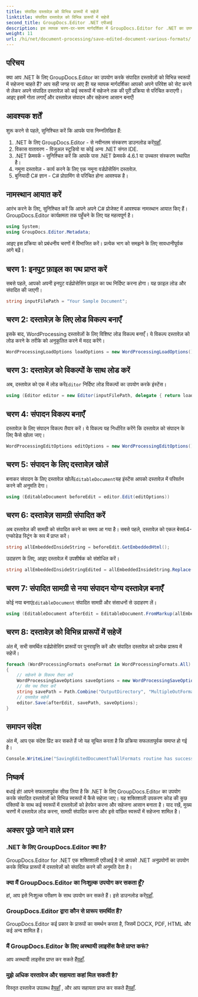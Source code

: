 ```yaml
---
title: संपादित दस्तावेज़ को विभिन्न प्रारूपों में सहेजें
linktitle: संपादित दस्तावेज़ को विभिन्न प्रारूपों में सहेजें
second_title: GroupDocs.Editor .NET एपीआई
description: इस व्यापक चरण-दर-चरण मार्गदर्शिका में GroupDocs.Editor for .NET का उपयोग करके संपादित दस्तावेज़ों को विभिन्न प्रारूपों में सहेजना सीखें।
weight: 11
url: /hi/net/document-processing/save-edited-document-various-formats/
---
```

## परिचय
क्या आप .NET के लिए GroupDocs.Editor का उपयोग करके संपादित दस्तावेज़ों को विभिन्न स्वरूपों में सहेजना चाहते हैं? आप सही जगह पर आए हैं! यह व्यापक मार्गदर्शिका आपको अपने परिवेश को सेट करने से लेकर अपने संपादित दस्तावेज़ को कई स्वरूपों में सहेजने तक की पूरी प्रक्रिया से परिचित कराएगी। आइए इसमें गोता लगाएँ और दस्तावेज़ संपादन और सहेजना आसान बनाएँ!
## आवश्यक शर्तें
शुरू करने से पहले, सुनिश्चित करें कि आपके पास निम्नलिखित हैं:
1.  .NET के लिए GroupDocs.Editor - से नवीनतम संस्करण डाउनलोड करें[यहाँ](https://releases.groupdocs.com/editor/net/).
2. विकास वातावरण - विजुअल स्टूडियो या कोई अन्य .NET संगत IDE.
3. .NET फ्रेमवर्क - सुनिश्चित करें कि आपके पास .NET फ्रेमवर्क 4.6.1 या उच्चतर संस्करण स्थापित है।
4. नमूना दस्तावेज़ - कार्य करने के लिए एक नमूना वर्डप्रोसेसिंग दस्तावेज़.
5. बुनियादी C# ज्ञान - C# प्रोग्रामिंग से परिचित होना आवश्यक है।
## नामस्थान आयात करें
आरंभ करने के लिए, सुनिश्चित करें कि आपने अपने C# प्रोजेक्ट में आवश्यक नामस्थान आयात किए हैं। GroupDocs.Editor कार्यक्षमता तक पहुँचने के लिए यह महत्वपूर्ण है।
```csharp
using System;
using GroupDocs.Editor.Metadata;
```
आइए इस प्रक्रिया को प्रबंधनीय चरणों में विभाजित करें। प्रत्येक भाग को समझने के लिए सावधानीपूर्वक आगे बढ़ें।
## चरण 1: इनपुट फ़ाइल का पथ प्राप्त करें
सबसे पहले, आपको अपनी इनपुट वर्डप्रोसेसिंग फ़ाइल का पथ निर्दिष्ट करना होगा। यह फ़ाइल लोड और संपादित की जाएगी।
```csharp
string inputFilePath = "Your Sample Document";
```
## चरण 2: दस्तावेज़ के लिए लोड विकल्प बनाएँ
इसके बाद, WordProcessing दस्तावेज़ों के लिए विशिष्ट लोड विकल्प बनाएँ। ये विकल्प दस्तावेज़ को लोड करने के तरीके को अनुकूलित करने में मदद करेंगे।
```csharp
WordProcessingLoadOptions loadOptions = new WordProcessingLoadOptions();
```
## चरण 3: दस्तावेज़ को विकल्पों के साथ लोड करें
 अब, दस्तावेज़ को एक में लोड करें`Editor` निर्दिष्ट लोड विकल्पों का उपयोग करके इंस्टेंस।
```csharp
using (Editor editor = new Editor(inputFilePath, delegate { return loadOptions; }))
```
## चरण 4: संपादन विकल्प बनाएँ
दस्तावेज़ के लिए संपादन विकल्प तैयार करें। ये विकल्प यह निर्धारित करेंगे कि दस्तावेज़ को संपादन के लिए कैसे खोला जाए।
```csharp
WordProcessingEditOptions editOptions = new WordProcessingEditOptions();
```
## चरण 5: संपादन के लिए दस्तावेज़ खोलें
 बनाकर संपादन के लिए दस्तावेज़ खोलें`EditableDocument`यह इंस्टेंस आपको दस्तावेज़ में परिवर्तन करने की अनुमति देगा।
```csharp
using (EditableDocument beforeEdit = editor.Edit(editOptions))
```
## चरण 6: दस्तावेज़ सामग्री संपादित करें
अब दस्तावेज़ की सामग्री को संपादित करने का समय आ गया है। सबसे पहले, दस्तावेज़ को एकल बेस64-एन्कोडेड स्ट्रिंग के रूप में प्राप्त करें।
```csharp
string allEmbeddedInsideString = beforeEdit.GetEmbeddedHtml();
```
उदाहरण के लिए, आइए दस्तावेज़ में उपशीर्षक को संशोधित करें।
```csharp
string allEmbeddedInsideStringEdited = allEmbeddedInsideString.Replace("Subtitle", "Edited subtitle");
```
## चरण 7: संपादित सामग्री से नया संपादन योग्य दस्तावेज़ बनाएँ
 कोई नया बनाएं`EditableDocument` संपादित सामग्री और संसाधनों से उदाहरण लें।
```csharp
using (EditableDocument afterEdit = EditableDocument.FromMarkup(allEmbeddedInsideStringEdited, null))
```
## चरण 8: दस्तावेज़ को विभिन्न प्रारूपों में सहेजें
अंत में, सभी समर्थित वर्डप्रोसेसिंग प्रारूपों पर पुनरावृत्ति करें और संपादित दस्तावेज़ को प्रत्येक प्रारूप में सहेजें।
```csharp
foreach (WordProcessingFormats oneFormat in WordProcessingFormats.All)
{
    // सहेजने के विकल्प तैयार करें
    WordProcessingSaveOptions saveOptions = new WordProcessingSaveOptions(oneFormat);
    // सेव पथ तैयार करें
    string savePath = Path.Combine("OutputDirectory", "MultipleOutFormats." + saveOptions.OutputFormat.Extension);
    // दस्तावेज़ सहेजें
    editor.Save(afterEdit, savePath, saveOptions);
}
```
## समापन संदेश
अंत में, आप एक संदेश प्रिंट कर सकते हैं जो यह सूचित करता है कि प्रक्रिया सफलतापूर्वक समाप्त हो गई है।
```csharp
Console.WriteLine("SavingEditedDocumentToAllFormats routine has successfully finished");
```
## निष्कर्ष
बधाई हो! आपने सफलतापूर्वक सीख लिया है कि .NET के लिए GroupDocs.Editor का उपयोग करके संपादित दस्तावेज़ों को विभिन्न स्वरूपों में कैसे सहेजा जाए। यह शक्तिशाली उपकरण कोड की कुछ पंक्तियों के साथ कई स्वरूपों में दस्तावेज़ों को हेरफेर करना और सहेजना आसान बनाता है। याद रखें, मुख्य चरणों में दस्तावेज़ लोड करना, सामग्री संपादित करना और इसे वांछित स्वरूपों में सहेजना शामिल है।
## अक्सर पूछे जाने वाले प्रश्न
### .NET के लिए GroupDocs.Editor क्या है?
GroupDocs.Editor for .NET एक शक्तिशाली एपीआई है जो आपको .NET अनुप्रयोगों का उपयोग करके विभिन्न प्रारूपों में दस्तावेज़ों को संपादित करने की अनुमति देता है।
### क्या मैं GroupDocs.Editor का निःशुल्क उपयोग कर सकता हूँ?
 हां, आप इसे निःशुल्क परीक्षण के साथ उपयोग कर सकते हैं। इसे डाउनलोड करें[यहाँ](https://releases.groupdocs.com/).
### GroupDocs.Editor द्वारा कौन से प्रारूप समर्थित हैं?
GroupDocs.Editor कई प्रकार के प्रारूपों का समर्थन करता है, जिसमें DOCX, PDF, HTML और कई अन्य शामिल हैं।
### मैं GroupDocs.Editor के लिए अस्थायी लाइसेंस कैसे प्राप्त करूं?
 आप अस्थायी लाइसेंस प्राप्त कर सकते हैं[यहाँ](https://purchase.groupdocs.com/temporary-license/).
### मुझे अधिक दस्तावेज और सहायता कहां मिल सकती है?
 विस्तृत दस्तावेज उपलब्ध है[यहाँ](https://tutorials.groupdocs.com/editor/net/) , और आप सहायता प्राप्त कर सकते हैं[यहाँ](https://forum.groupdocs.com/c/editor/20).